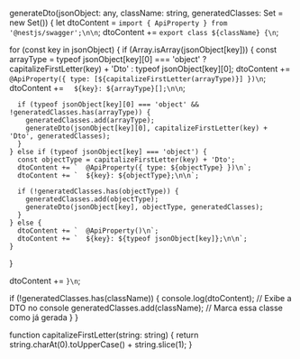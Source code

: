 generateDto(jsonObject: any, className: string, generatedClasses: Set<string> = new Set()) {
  let dtoContent = `import { ApiProperty } from '@nestjs/swagger';\n\n`;
  dtoContent += `export class ${className} {\n`;

  for (const key in jsonObject) {
    if (Array.isArray(jsonObject[key])) {
      const arrayType = typeof jsonObject[key][0] === 'object' ? capitalizeFirstLetter(key) + 'Dto' : typeof jsonObject[key][0];
      dtoContent += `  @ApiProperty({ type: [${capitalizeFirstLetter(arrayType)}] })\n`;
      dtoContent += `  ${key}: ${arrayType}[];\n\n`;

      if (typeof jsonObject[key][0] === 'object' && !generatedClasses.has(arrayType)) {
        generatedClasses.add(arrayType);
        generateDto(jsonObject[key][0], capitalizeFirstLetter(key) + 'Dto', generatedClasses);
      }
    } else if (typeof jsonObject[key] === 'object') {
      const objectType = capitalizeFirstLetter(key) + 'Dto';
      dtoContent += `  @ApiProperty({ type: ${objectType} })\n`;
      dtoContent += `  ${key}: ${objectType};\n\n`;

      if (!generatedClasses.has(objectType)) {
        generatedClasses.add(objectType);
        generateDto(jsonObject[key], objectType, generatedClasses);
      }
    } else {
      dtoContent += `  @ApiProperty()\n`;
      dtoContent += `  ${key}: ${typeof jsonObject[key]};\n\n`;
    }
  }

  dtoContent += `}\n`;

  if (!generatedClasses.has(className)) {
    console.log(dtoContent); // Exibe a DTO no console
    generatedClasses.add(className); // Marca essa classe como já gerada
  }
}

function capitalizeFirstLetter(string: string) {
  return string.charAt(0).toUpperCase() + string.slice(1);
}
